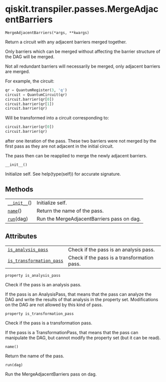 <span id="qiskit-transpiler-passes-mergeadjacentbarriers" />

# qiskit.transpiler.passes.MergeAdjacentBarriers

<span id="undefined" />

`MergeAdjacentBarriers(*args, **kwargs)`

Return a circuit with any adjacent barriers merged together.

Only barriers which can be merged without affecting the barrier structure of the DAG will be merged.

Not all redundant barriers will necessarily be merged, only adjacent barriers are merged.

For example, the circuit:

```python
qr = QuantumRegister(3, 'q')
circuit = QuantumCircuit(qr)
circuit.barrier(qr[0])
circuit.barrier(qr[1])
circuit.barrier(qr)
```

Will be transformed into a circuit corresponding to:

```python
circuit.barrier(qr[0])
circuit.barrier(qr)
```

after one iteration of the pass. These two barriers were not merged by the first pass as they are not adjacent in the initial circuit.

The pass then can be reapplied to merge the newly adjacent barriers.

<span id="undefined" />

`__init__()`

Initialize self. See help(type(self)) for accurate signature.

## Methods

|                                                                                                                                    |                                            |
| ---------------------------------------------------------------------------------------------------------------------------------- | ------------------------------------------ |
| [`__init__`](#qiskit.transpiler.passes.MergeAdjacentBarriers.__init__ "qiskit.transpiler.passes.MergeAdjacentBarriers.__init__")() | Initialize self.                           |
| [`name`](#qiskit.transpiler.passes.MergeAdjacentBarriers.name "qiskit.transpiler.passes.MergeAdjacentBarriers.name")()             | Return the name of the pass.               |
| [`run`](#qiskit.transpiler.passes.MergeAdjacentBarriers.run "qiskit.transpiler.passes.MergeAdjacentBarriers.run")(dag)             | Run the MergeAdjacentBarriers pass on dag. |

## Attributes

|                                                                                                                                                                            |                                             |
| -------------------------------------------------------------------------------------------------------------------------------------------------------------------------- | ------------------------------------------- |
| [`is_analysis_pass`](#qiskit.transpiler.passes.MergeAdjacentBarriers.is_analysis_pass "qiskit.transpiler.passes.MergeAdjacentBarriers.is_analysis_pass")                   | Check if the pass is an analysis pass.      |
| [`is_transformation_pass`](#qiskit.transpiler.passes.MergeAdjacentBarriers.is_transformation_pass "qiskit.transpiler.passes.MergeAdjacentBarriers.is_transformation_pass") | Check if the pass is a transformation pass. |

<span id="undefined" />

`property is_analysis_pass`

Check if the pass is an analysis pass.

If the pass is an AnalysisPass, that means that the pass can analyze the DAG and write the results of that analysis in the property set. Modifications on the DAG are not allowed by this kind of pass.

<span id="undefined" />

`property is_transformation_pass`

Check if the pass is a transformation pass.

If the pass is a TransformationPass, that means that the pass can manipulate the DAG, but cannot modify the property set (but it can be read).

<span id="undefined" />

`name()`

Return the name of the pass.

<span id="undefined" />

`run(dag)`

Run the MergeAdjacentBarriers pass on dag.
